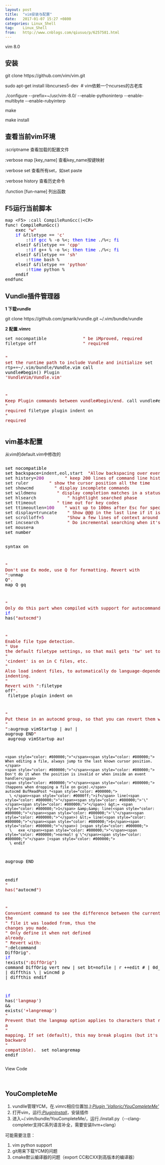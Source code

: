 ```yaml
---
layout: post
title:  "vim安装与配置"
date:   2017-01-07 15:27 +0800
categories: Linux_Shell
tag:    Linux_Shell
from:   http://www.cnblogs.com/qiusuo/p/6257581.html
---
```

<p>vim 8.0</p>
<h2>安装</h2>
<p>git clone https:<span class="hljs-comment">//github.com/vim/vim.git</span></p>
<p><span class="hljs-comment">sudo apt-get install libncurses5-dev &nbsp;# vim依赖一个ncurses的古老库</span></p>
<p>./configure --prefix=~/usr/vim-8.0/ --enable-pythoninterp --enable-multibyte --enable-rubyinterp</p>
<p>make</p>
<p>make install</p>
<h2>查看当前vim环境</h2>
<p>:scriptname 查看加载的配置文件</p>
<p>:verbose map [key_name] 查看key_name按键映射</p>
<p>:verbose set 查看所有set，如set paste</p>
<p>:verbose history 查看历史命令</p>
<p>:function [fun-name]&nbsp;列出函数</p>
<h2>F5运行当前脚本</h2>
<div class="cnblogs_code">
<pre>map &lt;F5&gt; :call CompileRunGcc()&lt;CR&gt;<span style="color: #000000;">
func</span>!<span style="color: #000000;"> CompileRunGcc()
    exec </span><span style="color: #800000;">"</span><span style="color: #800000;">w</span><span style="color: #800000;">"</span>
    <span style="color: #0000ff;">if</span> &amp;filetype == <span style="color: #800000;">'</span><span style="color: #800000;">c</span><span style="color: #800000;">'</span><span style="color: #000000;">
        :</span>!<span style="color: #0000ff;">if</span> <span style="color: #0000ff;">gcc</span> % -o %&lt;; <span style="color: #0000ff;">then</span> <span style="color: #0000ff;">time</span> ./%&lt;; <span style="color: #0000ff;">fi</span><span style="color: #000000;">
    elseif </span>&amp;filetype == <span style="color: #800000;">'</span><span style="color: #800000;">cpp</span><span style="color: #800000;">'</span><span style="color: #000000;">
        :</span>!<span style="color: #0000ff;">if</span> g++ % -o %&lt;; <span style="color: #0000ff;">then</span> <span style="color: #0000ff;">time</span> ./%&lt;; <span style="color: #0000ff;">fi</span><span style="color: #000000;">
    elseif </span>&amp;filetype == <span style="color: #800000;">'</span><span style="color: #800000;">sh</span><span style="color: #800000;">'</span><span style="color: #000000;">
        :</span>!<span style="color: #0000ff;">time</span> bash %<span style="color: #000000;">
    elseif </span>&amp;filetype == <span style="color: #800000;">'</span><span style="color: #800000;">python</span><span style="color: #800000;">'</span><span style="color: #000000;">
        :</span>!<span style="color: #0000ff;">time</span> python %<span style="color: #000000;">
    endif
endfunc</span></pre>
</div>
<h2>Vundle插件管理器</h2>
<p><strong>1 下载vundle</strong></p>
<p>git clone https://github.com/gmarik/vundle.git ~/.vim/bundle/vundle</p>
<p><strong>2 配置.vimrc</strong></p>
<div class="cnblogs_code">
<pre>set nocompatible              <span style="color: #800000;">"</span><span style="color: #800000;"> be iMproved, required</span>
filetype off                  <span style="color: #800000;">"</span><span style="color: #800000;"> required</span>

<span style="color: #800000;">"</span><span style="color: #800000;"> set the runtime path to include Vundle and initialize</span>
set rtp+=~/.vim/bundle/<span style="color: #000000;">Vundle.vim
call vundle#begin()</span>
Plugin <span style="color: #800000;">'</span><span style="color: #800000;">VundleVim/Vundle.vim</span><span style="color: #800000;">'</span>

<span style="color: #800000;">"</span><span style="color: #800000;"> Keep Plugin commands between vundle#begin/end.</span>
call vundle#end()            <span style="color: #800000;">"</span><span style="color: #800000;"> required</span>
filetype plugin indent on    <span style="color: #800000;">"</span><span style="color: #800000;"> required</span></pre>
</div>
<h2>vim基本配置</h2>
<p>从vim的default.vim中修改的</p>
<div class="cnblogs_code" onclick="cnblogs_code_show('a35a1c01-95cd-47ce-b1ba-c7525abbc329')"><img id="code_img_closed_a35a1c01-95cd-47ce-b1ba-c7525abbc329" class="code_img_closed" src="http://images.cnblogs.com/OutliningIndicators/ContractedBlock.gif" alt="" /><img id="code_img_opened_a35a1c01-95cd-47ce-b1ba-c7525abbc329" class="code_img_opened" style="display: none;" onclick="cnblogs_code_hide('a35a1c01-95cd-47ce-b1ba-c7525abbc329',event)" src="http://images.cnblogs.com/OutliningIndicators/ExpandedBlockStart.gif" alt="" />
<div id="cnblogs_code_open_a35a1c01-95cd-47ce-b1ba-c7525abbc329" class="cnblogs_code_hide">
<pre><span style="color: #000000;">set nocompatible
set backspace</span>=indent,eol,start  <span style="color: #800000;">"</span><span style="color: #800000;">Allow backspacing over everything in insert mode.</span>
set history=<span style="color: #800080;">200</span>        <span style="color: #800000;">"</span><span style="color: #800000;"> keep 200 lines of command line history</span>
set ruler        <span style="color: #800000;">"</span><span style="color: #800000;"> show the cursor position all the time</span>
set showcmd        <span style="color: #800000;">"</span><span style="color: #800000;"> display incomplete commands</span>
set wildmenu        <span style="color: #800000;">"</span><span style="color: #800000;"> display completion matches in a status line</span>
set hlsearch            <span style="color: #800000;">"</span><span style="color: #800000;"> hightlight searched phase</span>
set ttimeout        <span style="color: #800000;">"</span><span style="color: #800000;"> time out for key codes</span>
set ttimeoutlen=<span style="color: #800080;">100</span>    <span style="color: #800000;">"</span><span style="color: #800000;"> wait up to 100ms after Esc for special key</span>
set display=truncate    <span style="color: #800000;">"</span><span style="color: #800000;"> Show @@@ in the last line if it is truncated.</span>
set scrolloff=<span style="color: #800080;">5</span>         <span style="color: #800000;">"</span><span style="color: #800000;">Show a few lines of context around the cursor</span>
set incsearch           <span style="color: #800000;">"</span><span style="color: #800000;"> Do incremental searching when it's possible to timeout.</span>
set mouse=<span style="color: #000000;">a
set number

syntax on

</span><span style="color: #800000;">"</span><span style="color: #800000;"> Don't use Ex mode, use Q for formatting.  Revert with </span><span style="color: #800000;">"</span>:unmap Q<span style="color: #800000;">"</span><span style="color: #800000;">.</span>
<span style="color: #000000;">map Q gq


</span><span style="color: #800000;">"</span><span style="color: #800000;"> Only do this part when compiled with support for autocommands.</span>
<span style="color: #0000ff;">if</span> has(<span style="color: #800000;">"</span><span style="color: #800000;">autocmd</span><span style="color: #800000;">"</span><span style="color: #000000;">)

  </span><span style="color: #800000;">"</span><span style="color: #800000;"> Enable file type detection.</span>
  <span style="color: #800000;">"</span><span style="color: #800000;"> Use the default filetype settings, so that mail gets 'tw' set to 72,</span>
  <span style="color: #800000;">"</span><span style="color: #800000;"> 'cindent' is on in C files, etc.</span>
  <span style="color: #800000;">"</span><span style="color: #800000;"> Also load indent files, to automatically do language-dependent indenting.</span>
  <span style="color: #800000;">"</span><span style="color: #800000;"> Revert with </span><span style="color: #800000;">"</span>:filetype off<span style="color: #800000;">"</span><span style="color: #800000;">.</span>
<span style="color: #000000;">  filetype plugin indent on

  </span><span style="color: #800000;">"</span><span style="color: #800000;"> Put these in an autocmd group, so that you can revert them with:</span>
  <span style="color: #800000;">"</span> <span style="color: #800000;">"</span>:augroup vimStartup | au! | augroup END<span style="color: #800000;">"
</span><span style="color: #000000;">  augroup vimStartup
    au</span>!

    <span style="color: #800000;">"</span><span style="color: #800000;"> When editing a file, always jump to the last known cursor position.</span>
    <span style="color: #800000;">"</span><span style="color: #800000;"> Don't do it when the position is invalid or when inside an event handler</span>
    <span style="color: #800000;">"</span><span style="color: #800000;"> (happens when dropping a file on gvim).</span>
    autocmd BufReadPost *<span style="color: #000000;">
      \ </span><span style="color: #0000ff;">if</span> line(<span style="color: #800000;">"</span><span style="color: #800000;">'\"</span><span style="color: #800000;">"</span>) &gt;= <span style="color: #800080;">1</span> &amp;&amp; line(<span style="color: #800000;">"</span><span style="color: #800000;">'\"</span><span style="color: #800000;">"</span>) &lt;= line(<span style="color: #800000;">"</span><span style="color: #800000;">$</span><span style="color: #800000;">"</span>) |<span style="color: #000000;">
      \   exe </span><span style="color: #800000;">"</span><span style="color: #800000;">normal! g`\"</span><span style="color: #800000;">"</span> |<span style="color: #000000;">
      \ endif

  augroup END

endif </span><span style="color: #800000;">"</span><span style="color: #800000;"> has(</span><span style="color: #800000;">"</span>autocmd<span style="color: #800000;">"</span><span style="color: #800000;">)</span>

<span style="color: #800000;">"</span><span style="color: #800000;"> Convenient command to see the difference between the current buffer and the</span><span style="color: #800000;">
"</span><span style="color: #800000;"> file it was loaded from, thus the changes you made.</span><span style="color: #800000;">
"</span><span style="color: #800000;"> Only define it when not defined already.</span><span style="color: #800000;">
"</span><span style="color: #800000;"> Revert with: </span><span style="color: #800000;">"</span>:delcommand DiffOrig<span style="color: #800000;">"</span><span style="color: #800000;">.</span>
<span style="color: #0000ff;">if</span> !exists(<span style="color: #800000;">"</span><span style="color: #800000;">:DiffOrig</span><span style="color: #800000;">"</span><span style="color: #000000;">)
  command DiffOrig vert new </span>| set bt=nofile | r ++edit # | 0d_ |<span style="color: #000000;"> diffthis
          \ </span>| wincmd p |<span style="color: #000000;"> diffthis
endif

</span><span style="color: #0000ff;">if</span> has(<span style="color: #800000;">'</span><span style="color: #800000;">langmap</span><span style="color: #800000;">'</span>) &amp;&amp; exists(<span style="color: #800000;">'</span><span style="color: #800000;">+langremap</span><span style="color: #800000;">'</span><span style="color: #000000;">)
  </span><span style="color: #800000;">"</span><span style="color: #800000;"> Prevent that the langmap option applies to characters that result from a</span>
  <span style="color: #800000;">"</span><span style="color: #800000;"> mapping.  If set (default), this may break plugins (but it's backward</span>
  <span style="color: #800000;">"</span><span style="color: #800000;"> compatible).</span>
<span style="color: #000000;">  set nolangremap
endif</span></pre>
</div>
<span class="cnblogs_code_collapse">View Code</span></div>
<p>&nbsp;</p>
<h2>YouCompleteMe</h2>
<ol>
<li>vundlle管理YCM，在.vimrc相应位置加上<span style="text-decoration: underline;"><em>Plugin 'Valloric/YouCompleteMe'</em></span></li>
<li>打开vim，运行<span style="text-decoration: underline;"><em>:PluginInstall</em></span>，安装插件</li>
<li>进入~/.vim/bundle/YouCompleteMe/，运行./install.py（--clang-completer支持C系列语言补全，需要安装llvm+clang）</li>
</ol>
<p>可能需要注意：</p>
<ol>
<li>vim python support</li>
<li>git用来下载YCM的问题</li>
<li>cmake默认编译器的问题（export CC和CXX到高版本的编译器）</li>
</ol>
<p>&nbsp;</p>
